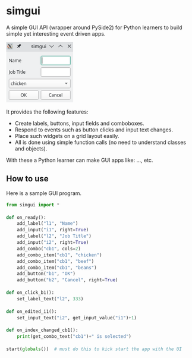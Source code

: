# simgui
A simple GUI API (wrapper around PySide2) for Python learners to build simple yet interesting event driven apps.

![a sample GUI app](images/simgui.png)

It provides the following features:
* Create labels, buttons, input fields and comboboxes.
* Respond to events such as button clicks and input text changes.
* Place such widgets on a grid layout easily.
* All is done using simple function calls (no need to understand classes and objects).

With these a Python learner can make GUI apps like: ..., etc.

## How to use
Here is a sample GUI program.

```python
from simgui import *

def on_ready():
    add_label("l1", "Name")
    add_input("i1", right=True)
    add_label("l2", "Job Title")
    add_input("i2", right=True)
    add_combo("cb1", cols=2)
    add_combo_item("cb1", "chicken")
    add_combo_item("cb1", "beef")
    add_combo_item("cb1", "beans")
    add_button("b1", "OK")
    add_button("b2", "Cancel", right=True)

def on_click_b1():
    set_label_text("l2", 333)

def on_edited_i1():
    set_input_text("i2", get_input_value("i1")+1)

def on_index_changed_cb1():
    print(get_combo_text("cb1")+" is selected")

start(globals())  # must do this to kick start the app with the UI
```
